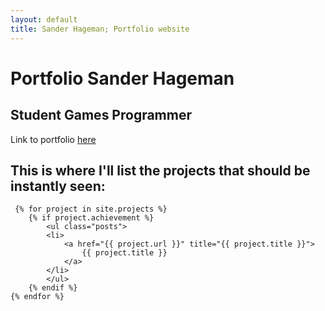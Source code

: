```yaml
---
layout: default
title: Sander Hageman; Portfolio website
---
```

# Portfolio Sander Hageman
## Student Games Programmer
Link to portfolio <a href="/portfolio">here</a>

## This is where I'll list the projects that should be instantly seen:
<div class="BestAchievements">
	
	 {% for project in site.projects %}
		{% if project.achievement %}
			<ul class="posts">
			<li>		
				<a href="{{ project.url }}" title="{{ project.title }}">
					{{ project.title }}
				</a>
			</li>
			</ul>
		{% endif %}
	{% endfor %}
</div>
